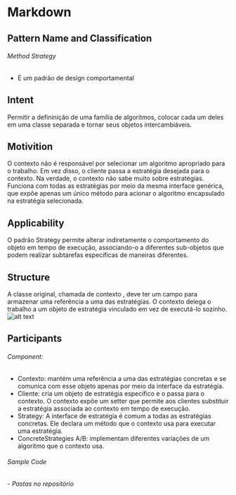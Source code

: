 # Markdown

## Pattern Name and Classification
  ###### Method Strategy
  - É um padrão de design comportamental
## Intent
   Permitir a defininição de uma família de algoritmos, colocar cada um deles em uma classe separada e tornar seus objetos intercambiáveis.
## Motivition
 O contexto não é responsável por selecionar um algoritmo apropriado para o trabalho. Em vez disso, o cliente passa a estratégia desejada para o contexto. Na verdade, o contexto não sabe muito sobre estratégias. Funciona com todas as estratégias por meio da mesma interface genérica, que expõe apenas um único método para acionar o algoritmo encapsulado na estratégia selecionada.
## Applicability
   O padrão Strategy permite alterar indiretamente o comportamento do objeto em tempo de execução, associando-o a diferentes sub-objetos que podem realizar subtarefas específicas de maneiras diferentes.
## Structure  
  A classe original, chamada de contexto , deve ter um campo para armazenar uma referência a uma das estratégias. O contexto delega o trabalho a um objeto de estratégia vinculado em vez de executá-lo sozinho.
  ![alt text](https://i2.wp.com/www.e4developer.com/wp-content/uploads/2018/10/strategy-pattern.png?w=669&ssl=1)
## Participants
 ###### Component:
  - Contexto:  mantém uma referência a uma das estratégias concretas e se comunica com esse objeto apenas por meio da interface da estratégia.
  - Cliente:  cria um objeto de estratégia específico e o passa para o contexto. O contexto expõe um setter que permite aos clientes substituir a estratégia associada ao contexto em tempo de execução.
  - Strategy:  A interface de estratégia é comum a todas as estratégias concretas. Ele declara um método que o contexto usa para executar uma estratégia.
  - ConcreteStrategies A/B: implementam diferentes variações de um algoritmo que o contexto usa.




###### Sample Code
  ###### - Pastas no repositório

